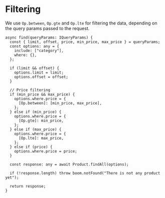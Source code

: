 # Filtering

We use `Op.between`, `Op.gte` and `Op.lte` for filtering the data, depending on the query params passed to the request.

    async find(queryParams: IQueryParams) {
      const { limit, offset, price, min_price, max_price } = queryParams;
      const options: any = {
        include: ["category"],
        where: {},
      };

      if (limit && offset) {
        options.limit = limit;
        options.offset = offset;
      }

      // Price filtering
      if (min_price && max_price) {
        options.where.price = {
          [Op.between]: [min_price, max_price],
        };
      } else if (min_price) {
        options.where.price = {
          [Op.gte]: min_price,
        };
      } else if (max_price) {
        options.where.price = {
          [Op.lte]: max_price,
        };
      } else if (price) {
        options.where.price = price;
      }

      const response: any = await Product.findAll(options);

      if (!response.length) throw boom.notFound("There is not any product yet");

      return response;
    }

